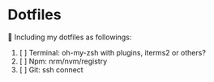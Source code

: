 # Dotfiles

🧙 Including my dotfiles as followings: 

1. [ ] Terminal: oh-my-zsh with plugins, iterms2 or others?
2. [ ] Npm: nrm/nvm/registry
3. [ ] Git: ssh connect
